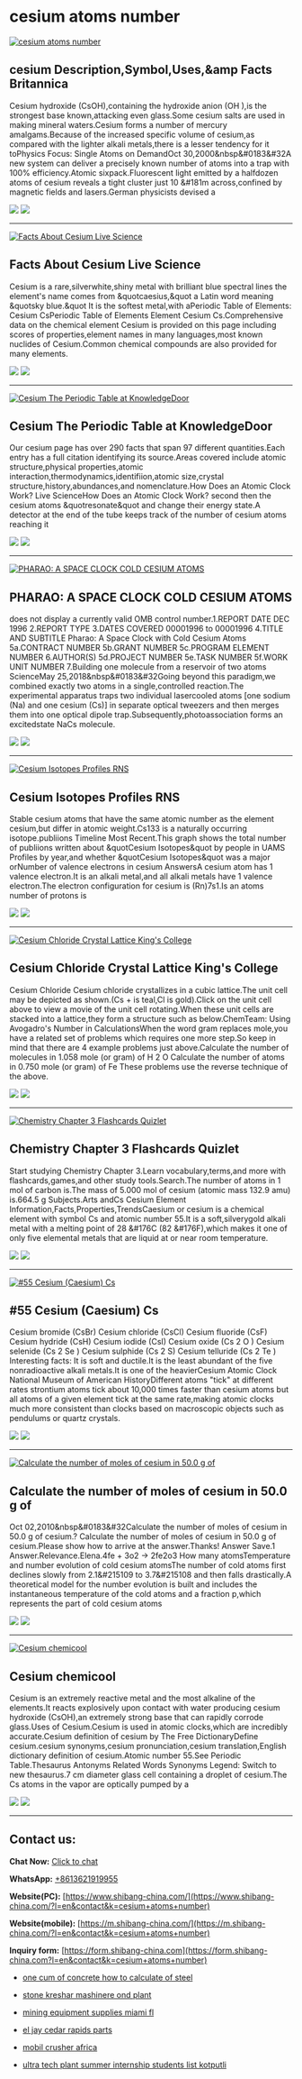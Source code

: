 # cesium atoms number

<a href="https://swt.shibang-china.com/?l=en&img&k=cesium+atoms+number" target="_blank">![cesium atoms number](http://static.shibang-china.com/all-800x300/653.jpg)</a>

## cesium Description,Symbol,Uses,&amp Facts Britannica
Cesium hydroxide (CsOH),containing the hydroxide anion (OH ),is the strongest base known,attacking even glass.Some cesium salts are used in making mineral waters.Cesium forms a number of mercury amalgams.Because of the increased specific volume of cesium,as compared with the lighter alkali metals,there is a lesser tendency for it toPhysics Focus: Single Atoms on DemandOct 30,2000&nbsp&#0183&#32A new system can deliver a precisely known number of atoms into a trap with 100% efficiency.Atomic sixpack.Fluorescent light emitted by a halfdozen atoms of cesium reveals a tight cluster just 10 &#181m across,confined by magnetic fields and lasers.German physicists devised a


<a href="https://whatsapp.shibangsoft.com/WhatsApp.php" target="_blank" title="WhatsApp">![](http://static.shibang-china.com/icon/whatsapp.png)</a> <a href="https://swt.shibang-china.com/?l=en&icon&k=cesium+atoms+number" target="_blank">![](http://static.shibang-china.com/icon/chat-en.png)</a>

---

<a href="https://swt.shibang-china.com/?l=en&img&k=cesium+atoms+number" target="_blank">![Facts About Cesium Live Science](http://static.shibang-china.com/all-800x300/1272.jpg)</a>

## Facts About Cesium Live Science
Cesium is a rare,silverwhite,shiny metal with brilliant blue spectral lines the element's name comes from &quotcaesius,&quot a Latin word meaning &quotsky blue.&quot It is the softest metal,with aPeriodic Table of Elements: Cesium CsPeriodic Table of Elements Element Cesium Cs.Comprehensive data on the chemical element Cesium is provided on this page including scores of properties,element names in many languages,most known nuclides of Cesium.Common chemical compounds are also provided for many elements.


<a href="https://whatsapp.shibangsoft.com/WhatsApp.php" target="_blank" title="WhatsApp">![](http://static.shibang-china.com/icon/whatsapp.png)</a> <a href="https://swt.shibang-china.com/?l=en&icon&k=cesium+atoms+number" target="_blank">![](http://static.shibang-china.com/icon/chat-en.png)</a>

---

<a href="https://swt.shibang-china.com/?l=en&img&k=cesium+atoms+number" target="_blank">![Cesium The Periodic Table at KnowledgeDoor](http://static.shibang-china.com/all-800x300/246.jpg)</a>

## Cesium The Periodic Table at KnowledgeDoor
Our cesium page has over 290 facts that span 97 different quantities.Each entry has a full citation identifying its source.Areas covered include atomic structure,physical properties,atomic interaction,thermodynamics,identifiion,atomic size,crystal structure,history,abundances,and nomenclature.How Does an Atomic Clock Work? Live ScienceHow Does an Atomic Clock Work? second then the cesium atoms &quotresonate&quot and change their energy state.A detector at the end of the tube keeps track of the number of cesium atoms reaching it


<a href="https://whatsapp.shibangsoft.com/WhatsApp.php" target="_blank" title="WhatsApp">![](http://static.shibang-china.com/icon/whatsapp.png)</a> <a href="https://swt.shibang-china.com/?l=en&icon&k=cesium+atoms+number" target="_blank">![](http://static.shibang-china.com/icon/chat-en.png)</a>

---

<a href="https://swt.shibang-china.com/?l=en&img&k=cesium+atoms+number" target="_blank">![PHARAO: A SPACE CLOCK COLD CESIUM ATOMS](http://static.shibang-china.com/all-800x300/573.jpg)</a>

## PHARAO: A SPACE CLOCK COLD CESIUM ATOMS
does not display a currently valid OMB control number.1.REPORT DATE DEC 1996 2.REPORT TYPE 3.DATES COVERED 00001996 to 00001996 4.TITLE AND SUBTITLE Pharao: A Space Clock with Cold Cesium Atoms 5a.CONTRACT NUMBER 5b.GRANT NUMBER 5c.PROGRAM ELEMENT NUMBER 6.AUTHOR(S) 5d.PROJECT NUMBER 5e.TASK NUMBER 5f.WORK UNIT NUMBER 7.Building one molecule from a reservoir of two atoms ScienceMay 25,2018&nbsp&#0183&#32Going beyond this paradigm,we combined exactly two atoms in a single,controlled reaction.The experimental apparatus traps two individual lasercooled atoms [one sodium (Na) and one cesium (Cs)] in separate optical tweezers and then merges them into one optical dipole trap.Subsequently,photoassociation forms an excitedstate NaCs molecule.


<a href="https://whatsapp.shibangsoft.com/WhatsApp.php" target="_blank" title="WhatsApp">![](http://static.shibang-china.com/icon/whatsapp.png)</a> <a href="https://swt.shibang-china.com/?l=en&icon&k=cesium+atoms+number" target="_blank">![](http://static.shibang-china.com/icon/chat-en.png)</a>

---

<a href="https://swt.shibang-china.com/?l=en&img&k=cesium+atoms+number" target="_blank">![Cesium Isotopes Profiles RNS](http://static.shibang-china.com/all-800x300/1248.jpg)</a>

## Cesium Isotopes Profiles RNS
Stable cesium atoms that have the same atomic number as the element cesium,but differ in atomic weight.Cs133 is a naturally occurring isotope.publiions Timeline Most Recent.This graph shows the total number of publiions written about &quotCesium Isotopes&quot by people in UAMS Profiles by year,and whether &quotCesium Isotopes&quot was a major orNumber of valence electrons in cesium AnswersA cesium atom has 1 valence electron.It is an alkali metal,and all alkali metals have 1 valence electron.The electron configuration for cesium is (Rn)7s1.Is an atoms number of protons is


<a href="https://whatsapp.shibangsoft.com/WhatsApp.php" target="_blank" title="WhatsApp">![](http://static.shibang-china.com/icon/whatsapp.png)</a> <a href="https://swt.shibang-china.com/?l=en&icon&k=cesium+atoms+number" target="_blank">![](http://static.shibang-china.com/icon/chat-en.png)</a>

---

<a href="https://swt.shibang-china.com/?l=en&img&k=cesium+atoms+number" target="_blank">![Cesium Chloride Crystal Lattice King's College](http://static.shibang-china.com/all-800x300/303.jpg)</a>

## Cesium Chloride Crystal Lattice King's College
Cesium Chloride Cesium chloride crystallizes in a cubic lattice.The unit cell may be depicted as shown.(Cs + is teal,Cl is gold).Click on the unit cell above to view a movie of the unit cell rotating.When these unit cells are stacked into a lattice,they form a structure such as below.ChemTeam: Using Avogadro's Number in CalculationsWhen the word gram replaces mole,you have a related set of problems which requires one more step.So keep in mind that there are 4 example problems just above.Calculate the number of molecules in 1.058 mole (or gram) of H 2 O Calculate the number of atoms in 0.750 mole (or gram) of Fe These problems use the reverse technique of the above.


<a href="https://whatsapp.shibangsoft.com/WhatsApp.php" target="_blank" title="WhatsApp">![](http://static.shibang-china.com/icon/whatsapp.png)</a> <a href="https://swt.shibang-china.com/?l=en&icon&k=cesium+atoms+number" target="_blank">![](http://static.shibang-china.com/icon/chat-en.png)</a>

---

<a href="https://swt.shibang-china.com/?l=en&img&k=cesium+atoms+number" target="_blank">![Chemistry Chapter 3 Flashcards Quizlet](http://static.shibang-china.com/all-800x300/331.jpg)</a>

## Chemistry Chapter 3 Flashcards Quizlet
Start studying Chemistry Chapter 3.Learn vocabulary,terms,and more with flashcards,games,and other study tools.Search.The number of atoms in 1 mol of carbon is.The mass of 5.000 mol of cesium (atomic mass 132.9 amu) is.664.5 g Subjects.Arts andCs Cesium Element Information,Facts,Properties,TrendsCaesium or cesium is a chemical element with symbol Cs and atomic number 55.It is a soft,silverygold alkali metal with a melting point of 28 &#176C (82 &#176F),which makes it one of only five elemental metals that are liquid at or near room temperature.


<a href="https://whatsapp.shibangsoft.com/WhatsApp.php" target="_blank" title="WhatsApp">![](http://static.shibang-china.com/icon/whatsapp.png)</a> <a href="https://swt.shibang-china.com/?l=en&icon&k=cesium+atoms+number" target="_blank">![](http://static.shibang-china.com/icon/chat-en.png)</a>

---

<a href="https://swt.shibang-china.com/?l=en&img&k=cesium+atoms+number" target="_blank">![#55 Cesium (Caesium) Cs](http://static.shibang-china.com/all-800x300/46.jpg)</a>

## #55 Cesium (Caesium) Cs
Cesium bromide (CsBr) Cesium chloride (CsCl) Cesium fluoride (CsF) Cesium hydride (CsH) Cesium iodide (CsI) Cesium oxide (Cs 2 O ) Cesium selenide (Cs 2 Se ) Cesium sulphide (Cs 2 S) Cesium telluride (Cs 2 Te ) Interesting facts: It is soft and ductile.It is the least abundant of the five nonradioactive alkali metals.It is one of the heavierCesium Atomic Clock National Museum of American HistoryDifferent atoms "tick" at different rates strontium atoms tick about 10,000 times faster than cesium atoms but all atoms of a given element tick at the same rate,making atomic clocks much more consistent than clocks based on macroscopic objects such as pendulums or quartz crystals.


<a href="https://whatsapp.shibangsoft.com/WhatsApp.php" target="_blank" title="WhatsApp">![](http://static.shibang-china.com/icon/whatsapp.png)</a> <a href="https://swt.shibang-china.com/?l=en&icon&k=cesium+atoms+number" target="_blank">![](http://static.shibang-china.com/icon/chat-en.png)</a>

---

<a href="https://swt.shibang-china.com/?l=en&img&k=cesium+atoms+number" target="_blank">![Calculate the number of moles of cesium in 50.0 g of](http://static.shibang-china.com/all-800x300/711.jpg)</a>

## Calculate the number of moles of cesium in 50.0 g of
Oct 02,2010&nbsp&#0183&#32Calculate the number of moles of cesium in 50.0 g of cesium.? Calculate the number of moles of cesium in 50.0 g of cesium.Please show how to arrive at the answer.Thanks! Answer Save.1 Answer.Relevance.Elena.4fe + 3o2 → 2fe2o3 How many atomsTemperature and number evolution of cold cesium atomsThe number of cold atoms first declines slowly from 2.1&#215109 to 3.7&#215108 and then falls drastically.A theoretical model for the number evolution is built and includes the instantaneous temperature of the cold atoms and a fraction p,which represents the part of cold cesium atoms


<a href="https://whatsapp.shibangsoft.com/WhatsApp.php" target="_blank" title="WhatsApp">![](http://static.shibang-china.com/icon/whatsapp.png)</a> <a href="https://swt.shibang-china.com/?l=en&icon&k=cesium+atoms+number" target="_blank">![](http://static.shibang-china.com/icon/chat-en.png)</a>

---

<a href="https://swt.shibang-china.com/?l=en&img&k=cesium+atoms+number" target="_blank">![Cesium chemicool](http://static.shibang-china.com/all-800x300/803.jpg)</a>

## Cesium chemicool
Cesium is an extremely reactive metal and the most alkaline of the elements.It reacts explosively upon contact with water producing cesium hydroxide (CsOH),an extremely strong base that can rapidly corrode glass.Uses of Cesium.Cesium is used in atomic clocks,which are incredibly accurate.Cesium definition of cesium by The Free DictionaryDefine cesium.cesium synonyms,cesium pronunciation,cesium translation,English dictionary definition of cesium.Atomic number 55.See Periodic Table.Thesaurus Antonyms Related Words Synonyms Legend: Switch to new thesaurus.7 cm diameter glass cell containing a droplet of cesium.The Cs atoms in the vapor are optically pumped by a


<a href="https://whatsapp.shibangsoft.com/WhatsApp.php" target="_blank" title="WhatsApp">![](http://static.shibang-china.com/icon/whatsapp.png)</a> <a href="https://swt.shibang-china.com/?l=en&icon&k=cesium+atoms+number" target="_blank">![](http://static.shibang-china.com/icon/chat-en.png)</a>

---
## Contact us:

**Chat Now:** [Click to chat](https://swt.shibang-china.com?l=en&contact&k=cesium+atoms+number)

**WhatsApp:**  [+8613621919955](https://whatsapp.shibangsoft.com/WhatsApp.php)

**Website(PC):** [https://www.shibang-china.com/](https://www.shibang-china.com/?l=en&contact&k=cesium+atoms+number)

**Website(mobile):** [https://m.shibang-china.com/](https://m.shibang-china.com/?l=en&contact&k=cesium+atoms+number)

**Inquiry form:** [https://form.shibang-china.com](https://form.shibang-china.com?l=en&contact&k=cesium+atoms+number)

* [one cum of concrete how to calculate of steel](../117/one%20cum%20of%20concrete%20how%20to%20calculate%20of%20steel.md)

* [stone kreshar mashinere ond plant](../118/stone%20kreshar%20mashinere%20ond%20plant.md)

* [mining equipment supplies miami fl](../112/mining%20equipment%20supplies%20miami%20fl.md)

* [el jay cedar rapids parts](../114/el%20jay%20cedar%20rapids%20parts.md)

* [mobil crusher africa](../121/mobil%20crusher%20africa.md)

* [ultra tech plant summer internship students list kotputli](../123/ultra%20tech%20plant%20summer%20internship%20students%20list%20kotputli.md)